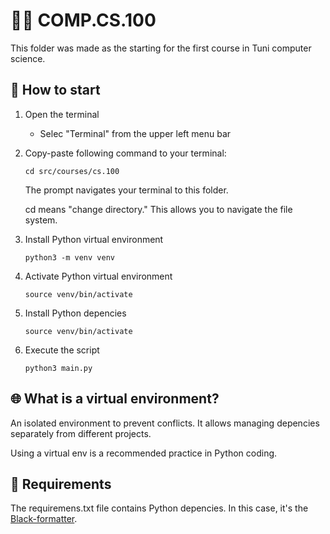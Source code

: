 # 👨‍💻 COMP.CS.100

This folder was made as the starting for the first course in Tuni computer science.

## 🎯 How to start

1. Open the terminal

   - Selec "Terminal" from the upper left menu bar

2. Copy-paste following command to your terminal:

   ```
   cd src/courses/cs.100
   ```

   The prompt navigates your terminal to this folder.

   cd means "change directory." This allows you to navigate the file system.

3. Install Python virtual environment

   ```
   python3 -m venv venv
   ```

4. Activate Python virtual environment

   ```
   source venv/bin/activate
   ```

5. Install Python depencies

   ```
   source venv/bin/activate
   ```

6. Execute the script

   ```
   python3 main.py
   ```

## 🌐 What is a virtual environment?

An isolated environment to prevent conflicts. It allows managing depencies separately from different projects.

Using a virtual env is a recommended practice in Python coding.

## 📄 Requirements

The requiremens.txt file contains Python depencies. In this case, it's the [Black-formatter](https://github.com/psf/black).

